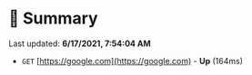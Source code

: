 # 📖 Summary
Last updated: **6/17/2021, 7:54:04 AM**

- `GET` [https://google.com](https://google.com) - **Up** (164ms)

